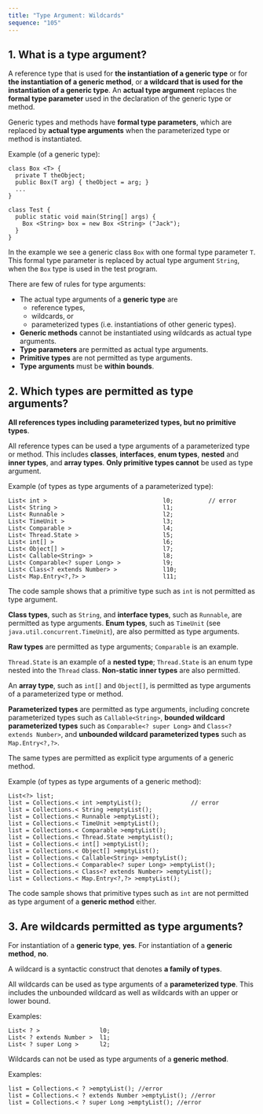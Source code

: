 ```yaml
---
title: "Type Argument: Wildcards"
sequence: "105"
---
```


## 1. What is a type argument?

A reference type that is used for **the instantiation of a generic type** or for **the instantiation of a generic method**, or **a wildcard that is used for the instantiation of a generic type**. An **actual type argument** replaces the **formal type parameter** used in the declaration of the generic type or method.

Generic types and methods have **formal type parameters**, which are replaced by **actual type arguments** when the parameterized type or method is instantiated.

Example (of a generic type):

```text
class Box <T> {
  private T theObject;
  public Box(T arg) { theObject = arg; }
  ...
}

class Test {
  public static void main(String[] args) {
    Box <String> box = new Box <String> ("Jack");
  }
}
```

In the example we see a generic class `Box` with one formal type parameter `T`. This formal type parameter is replaced by actual type argument `String`, when the `Box` type is used in the test program.

There are few of rules for type arguments:

- The actual type arguments of a **generic type** are
    - reference types,
    - wildcards, or
    - parameterized types (i.e. instantiations of other generic types).
- **Generic methods** cannot be instantiated using wildcards as actual type arguments.
- **Type parameters** are permitted as actual type arguments.
- **Primitive types** are not permitted as type arguments.
- **Type arguments** must be **within bounds**.

## 2. Which types are permitted as type arguments?

**All references types including parameterized types, but no primitive types**.

All reference types can be used a type arguments of a parameterized type or method. This includes **classes**, **interfaces**, **enum types**, **nested** and **inner types**, and **array types**. **Only primitive types cannot** be used as type argument.

Example (of types as type arguments of a parameterized type):

```text
List< int >                                 l0;          // error
List< String >                              l1;
List< Runnable >                            l2;
List< TimeUnit >                            l3;
List< Comparable >                          l4;
List< Thread.State >                        l5;
List< int[] >                               l6;
List< Object[] >                            l7;
List< Callable<String> >                    l8;
List< Comparable<? super Long> >            l9;
List< Class<? extends Number> >             l10;
List< Map.Entry<?,?> >                      l11;
```

The code sample shows that a primitive type such as `int` is not permitted as type argument.

**Class types**, such as `String`, and **interface types**, such as `Runnable`, are permitted as type arguments. **Enum types**, such as `TimeUnit` (see `java.util.concurrent.TimeUnit`), are also permitted as type arguments.

**Raw types** are permitted as type arguments; `Comparable` is an example.

`Thread.State` is an example of a **nested type**;  `Thread.State` is an enum type nested into the `Thread` class. **Non-static inner types** are also permitted.

An **array type**, such as `int[]` and `Object[]`, is permitted as type arguments of a parameterized type or method.

**Parameterized types** are permitted as type arguments, including concrete parameterized types such as `Callable<String>`, **bounded wildcard parameterized types** such as `Comparable<? super Long>` and `Class<? extends Number>`, and **unbounded wildcard parameterized types** such as `Map.Entry<?,?>`.

The same types are permitted as explicit type arguments of a generic method.

Example (of types as type arguments of a generic method):

```text
List<?> list;
list = Collections.< int >emptyList();              // error
list = Collections.< String >emptyList();
list = Collections.< Runnable >emptyList();
list = Collections.< TimeUnit >emptyList();
list = Collections.< Comparable >emptyList();
list = Collections.< Thread.State >emptyList();
list = Collections.< int[] >emptyList();
list = Collections.< Object[] >emptyList();
list = Collections.< Callable<String> >emptyList();
list = Collections.< Comparable<? super Long> >emptyList();
list = Collections.< Class<? extends Number> >emptyList();
list = Collections.< Map.Entry<?,?> >emptyList();
```

The code sample shows that primitive types such as `int` are not permitted as type argument of a **generic method** either.

## 3. Are wildcards permitted as type arguments?

For instantiation of a **generic type**, **yes**. For instantiation of a **generic method**, **no**.

A wildcard is a syntactic construct that denotes **a family of types**.

All wildcards can be used as type arguments of a **parameterized type**.  This includes the unbounded wildcard as well as wildcards with an upper or lower bound.

Examples:

```text
List< ? >                 l0;
List< ? extends Number >  l1;
List< ? super Long >      l2;
```

Wildcards can not be used as type arguments of a **generic method**.

Examples:

```text
list = Collections.< ? >emptyList(); //error
list = Collections.< ? extends Number >emptyList(); //error
list = Collections.< ? super Long >emptyList(); //error
```

